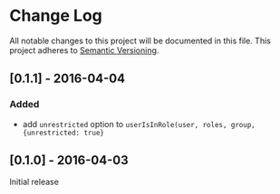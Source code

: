 # Change Log

All notable changes to this project will be documented in this file.
This project adheres to [Semantic Versioning](http://semver.org/).

## [0.1.1] - 2016-04-04
### Added
- add `unrestricted` option to `userIsInRole(user, roles, group, {unrestricted: true}`

## [0.1.0] - 2016-04-03
Initial release
